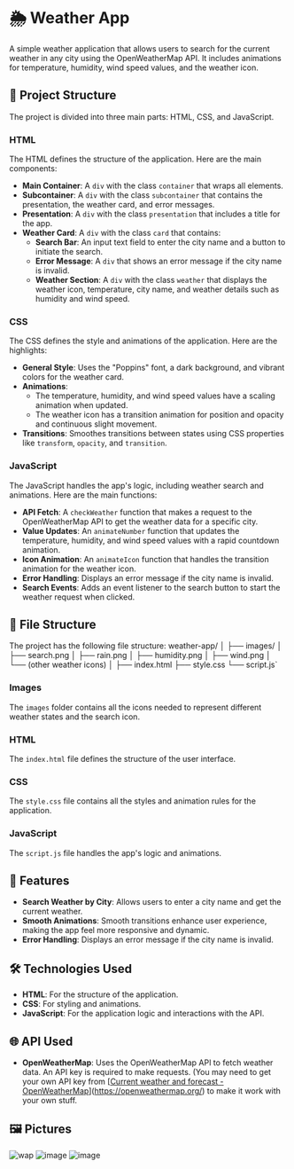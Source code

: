 
# 🌦️ Weather App

A simple weather application that allows users to search for the current weather in any city using the OpenWeatherMap API. It includes animations for temperature, humidity, wind speed values, and the weather icon.

## 📄 Project Structure

The project is divided into three main parts: HTML, CSS, and JavaScript.

### HTML

The HTML defines the structure of the application. Here are the main components:

-   **Main Container**: A `div` with the class `container` that wraps all elements.
-   **Subcontainer**: A `div` with the class `subcontainer` that contains the presentation, the weather card, and error messages.
-   **Presentation**: A `div` with the class `presentation` that includes a title for the app.
-   **Weather Card**: A `div` with the class `card` that contains:
    -   **Search Bar**: An input text field to enter the city name and a button to initiate the search.
    -   **Error Message**: A `div` that shows an error message if the city name is invalid.
    -   **Weather Section**: A `div` with the class `weather` that displays the weather icon, temperature, city name, and weather details such as humidity and wind speed.

### CSS

The CSS defines the style and animations of the application. Here are the highlights:

-   **General Style**: Uses the "Poppins" font, a dark background, and vibrant colors for the weather card.
-   **Animations**:
    -   The temperature, humidity, and wind speed values have a scaling animation when updated.
    -   The weather icon has a transition animation for position and opacity and continuous slight movement.
-   **Transitions**: Smoothes transitions between states using CSS properties like `transform`, `opacity`, and `transition`.

### JavaScript

The JavaScript handles the app's logic, including weather search and animations. Here are the main functions:

-   **API Fetch**: A `checkWeather` function that makes a request to the OpenWeatherMap API to get the weather data for a specific city.
-   **Value Updates**: An `animateNumber` function that updates the temperature, humidity, and wind speed values with a rapid countdown animation.
-   **Icon Animation**: An `animateIcon` function that handles the transition animation for the weather icon.
-   **Error Handling**: Displays an error message if the city name is invalid.
-   **Search Events**: Adds an event listener to the search button to start the weather request when clicked.

## 📂 File Structure

The project has the following file structure:
weather-app/
│
├── images/
│   ├── search.png
│   ├── rain.png
│   ├── humidity.png
│   ├── wind.png
│   └── (other weather icons)
│
├── index.html
├── style.css
└── script.js`

### Images

The `images` folder contains all the icons needed to represent different weather states and the search icon.

### HTML

The `index.html` file defines the structure of the user interface.

### CSS

The `style.css` file contains all the styles and animation rules for the application.

### JavaScript

The `script.js` file handles the app's logic and animations.

## 🚀 Features

-   **Search Weather by City**: Allows users to enter a city name and get the current weather.
-   **Smooth Animations**: Smooth transitions enhance user experience, making the app feel more responsive and dynamic.
-   **Error Handling**: Displays an error message if the city name is invalid.

## 🛠️ Technologies Used

-   **HTML**: For the structure of the application.
-   **CSS**: For styling and animations.
-   **JavaScript**: For the application logic and interactions with the API.

## 🌐 API Used

-   **OpenWeatherMap**: Uses the OpenWeatherMap API to fetch weather data. An API key is required to make requests. (You may need to get your own API key from [[Current weather and forecast - OpenWeatherMap](https://openweathermap.org/)](https://openweathermap.org/) to make it work with your own stuff.

## 🖼 Pictures
![wap](https://github.com/LuVaAcAn/Weather-App/assets/107821071/5c758f7e-270d-4daf-ba0a-8f0e1e50d665)
![image](https://github.com/LuVaAcAn/Weather-App/assets/107821071/d247c1a0-7c6c-4783-bac4-16d74189da34)
![image](https://github.com/LuVaAcAn/Weather-App/assets/107821071/4b0fa202-681b-4438-aa8a-f770b47d5ecd)


